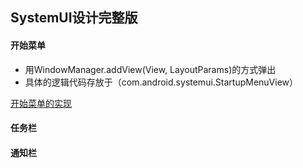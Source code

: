 ## SystemUI设计完整版

#### 开始菜单
  - 用WindowManager.addView(View, LayoutParams)的方式弹出
  - 具体的逻辑代码存放于（com.android.systemui.StartupMenuView）
  
  [开始菜单的实现](https://github.com/openthos/systemui-analysis/blob/master/LJH/StartupMenu%E8%AE%BE%E8%AE%A1%E6%96%87%E6%A1%A3.md)
#### 任务栏
  
#### 通知栏
  
